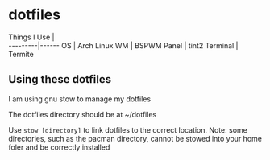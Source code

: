 # dotfiles #

Things I Use	|	
---------|------
OS		 | Arch Linux 
WM		 | BSPWM
Panel	 | tint2
Terminal | Termite

## Using these dotfiles ##
I am using gnu stow to manage my dotfiles

The dotfiles directory should be at ~/dotfiles

Use `stow [directory]` to link dotfiles to the correct location. 
Note: some directories, such as the pacman directory, cannot be stowed into your home foler and be correctly installed
